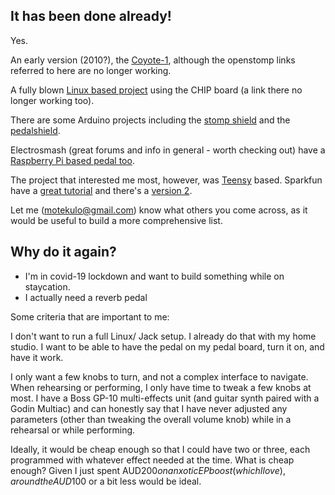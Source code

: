 ## It has been done already!

Yes.

An early version (2010?), the
[Coyote-1](https://learn.parallax.com/educators/inspiration/openstomp),
although the openstomp links referred to here are no longer working.

A fully blown [Linux based
project](https://popularelectronics.technicacuriosa.com/2017/03/07/pop-the-programmable-open-pedal/)
using the CHIP board (a link there no longer working too).

There are some Arduino projects including the [stomp
shield](http://www.openmusiclabs.com/projects/stomp-shield/index.html) and the
[pedalshield](https://www.electrosmash.com/pedalshield).

Electrosmash (great forums and info in general - worth checking out) have a
[Raspberry Pi based pedal too](https://www.electrosmash.com/pedal-pi).

The project that interested me most, however, was
[Teensy](https://www.pjrc.com/teensy/) based. Sparkfun have a [great
tutorial](https://learn.sparkfun.com/tutorials/proto-pedal-example-programmable-digital-pedal/all)
and there's a [version 2](https://github.com/akbatt3n/teensy-pedal-v2).

Let me (motekulo@gmail.com) know what others you come across, as it would be
useful to build a more comprehensive list.

## Why do it again?

- I'm in covid-19 lockdown and want to build something while on staycation.
- I actually need a reverb pedal

Some criteria that are important to me:

I don't want to run a full Linux/ Jack setup. I already do that with my home
studio. I want to be able to have the pedal on my pedal board, turn it
on, and have it work.

I only want a few knobs to turn, and not a complex interface to navigate. When
rehearsing or performing, I only have time to tweak a few knobs at most. I have
a Boss GP-10 multi-effects unit (and guitar synth paired with a Godin Multiac)
and can honestly say that I have never adjusted any parameters (other than
tweaking the overall volume knob) while in a rehearsal or while performing.

Ideally, it would be cheap enough so that I could have two or three, each
programmed with whatever effect needed at the time. What is cheap enough? Given
I just spent AUD$200 on an xotic EP boost (which I love), around the AUD$100 or
a bit less would be ideal.





